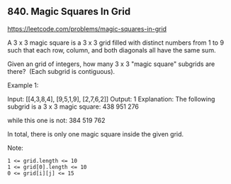 ## 840. Magic Squares In Grid

https://leetcode.com/problems/magic-squares-in-grid

A 3 x 3 magic square is a 3 x 3 grid filled with distinct numbers from 1 to 9 such that each row, column, and both diagonals all have the same sum.

Given an grid of integers, how many 3 x 3 "magic square" subgrids are there?  (Each subgrid is contiguous).

Example 1:

Input: [[4,3,8,4],
[9,5,1,9],
[2,7,6,2]]
Output: 1
Explanation:
The following subgrid is a 3 x 3 magic square:
438
951
276

while this one is not:
384
519
762

In total, there is only one magic square inside the given grid.

Note:

    1 <= grid.length <= 10
    1 <= grid[0].length <= 10
    0 <= grid[i][j] <= 15
